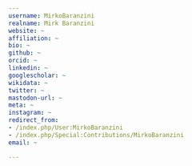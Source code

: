 ```yaml
---
username: MirkoBaranzini
realname: Mirk Baranzini
website: ~
affiliation: ~
bio: ~
github: ~
orcid: ~
linkedin: ~
googlescholar: ~
wikidata: ~
twitter: ~
mastodon-url: ~
meta: ~
instagram: ~
redirect_from:
- /index.php/User:MirkoBaranzini
- /index.php/Special:Contributions/MirkoBaranzini
email: ~

---
```

